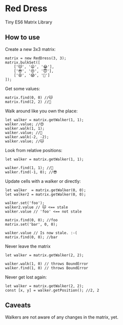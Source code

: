 # Red Dress
Tiny ES6 Matrix Library

## How to use

Create a new 3x3 matrix:
```
matrix = new RedDress(3, 3);
matrix.bulkSet([
    ['🐱', '😦', '😂'],
    ['😎', '😍', '😇'],
    ['😩', '😱', '💩']
]);
```

Get some values:
```
matrix.find(0, 0) //🐱
matrix.find(2, 2) //💩
```

Walk around like you own the place:
```
let walker = matrix.getWalker(1, 1);
walker.value; //😍
walker.walk(1, 1);
walker.value; //💩
walker.walk(-2, -2);
walker.value; //🐱
```

Look from relative positions:
```
let walker = matrix.getWalker(1, 1);

walker.find(1, 1); //💩
walker.find(-1, 0); //😎
```

Update cells with a walker or directly:
```
let walker  = matrix.getWalker(0, 0);
let walker2 = matrix.getWalker(0, 0);

walker.set('foo');
walker2.value // 🐱 <== stale
walker.value // 'foo' <== not stale

matrix.find(0, 0); //foo
matrix.set('bar', 0, 0);

walker.value // Is now stale. :-(
matrix.find(0, 0); //bar
```

Never leave the matrix
```
let walker = matrix.getWalker(2, 2);

walker.walk(1, 0) // throws BoundError
walker.find(1, 0) // throws BoundError
```

Never get lost again:
```
let walker = matrix.getWalker(2, 2);
const [x, y] = walker.getPosition(); //2, 2
```

## Caveats
Walkers are not aware of any changes in the matrix, yet.